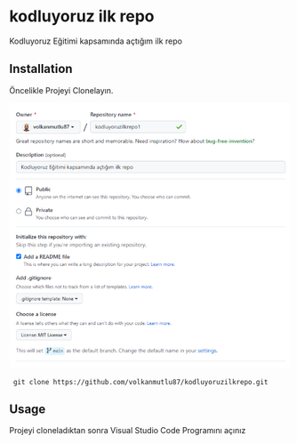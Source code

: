 # kodluyoruz ilk repo
Kodluyoruz Eğitimi kapsamında açtığım ilk repo

## Installation

Öncelikle Projeyi Clonelayın.

![Proje](https://github.com/volkanmutlu87/kodluyoruzilkrepo/blob/69e0957b0e13b00ed4b69e13b7200f7433b60ba7/img/projeimg.png)

```
 git clone https://github.com/volkanmutlu87/kodluyoruzilkrepo.git
```

## Usage 

Projeyi cloneladıktan sonra Visual Studio Code Programını açınız

